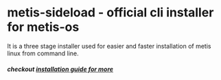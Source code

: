 # metis-sideload - official cli installer for metis-os

It is a three stage installer used for easier and faster installation of metis linux from command line.
##### checkout <a href="https://metislinux.org/installation-guide" target="_top">installation guide for more</a>
